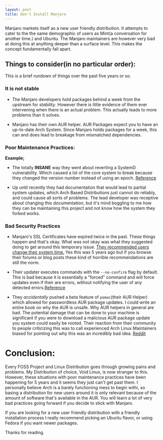 ```yaml
---
layout: post
title: Don't Install Manjaro
---
```


Manjaro markets itself as a new user friendly distribution. It attempts to cater to the the same demographic of users as Mint(a conversation for another time.) and Ubuntu. The Manjaro maintainers are however very bad at doing this at anything deeper than a surface level. This makes the concept fundamentally fall apart.

## Things to consider(in no particular order):

This is a brief rundown of things over the past five years or so.

### It is not stable

+ The Manjaro developers hold packages behind a week from the upstream for *stability*. However there is little evidence of them ever intervening when there is an actual problem. This actually leads to more problems than it solves.

+ Manjaro has their own AUR helper. AUR Packages expect you to have an up-to-date Arch System. Since Manjaro holds packages for a week, this can and does lead to breakage from mismatched dependencies.

### Poor Maintenance Practices:

**Example;**
+ The totally **INSANE** way they went about reverting a SystemD vulnerability. Which caused a lot of the core system to break because they changed the version number instead of using an epoch. [Reference](https://old.reddit.com/r/linux/comments/ajclsq/manjaro_stable_requires_users_to_manually/)

+ Up until recently they had documentation that would lead to partial system updates, which Arch Based Distributions just cannot do reliably, and could cause all sorts of problems. The lead developer was receptive about changing this documentation, but it's mind boggling to me how they can be maintaining this project and not know how the system they forked works.

### Bad Security Practices

+ Manjaro's SSL Certificates have expired twice in the past. These things happen and that's okay. What was not okay was what they suggested doing to get around this temporary issue. [They recommended users change their system time.](https://web.archive.org/web/20150409095421/https://manjaro.github.io/expired_SSL_certificate/) Yes this was 5 years ago but if you browse their forums or blog posts these kind of horrible recommendations are still the norm.

+ Their updater executes commands with the `--no-confirm` flag by default. This is bad because it is essentially a "forced" command and will force updates even if their are errors, without notifying the user of any detected errors.[Reference](https://gitlab.manjaro.org/packages/core/manjaro-system/blob/master/manjaro-update-system.sh#L34)

+ They *accidentally* pushed a beta feature of `pamac`(their AUR Helper) which allowed for passwordless AUR package updates. I could write an entire book on why the AUR is unsafe. Why AUR helpers in general are bad. The potential damage that can be done to your machine is significant if you were to download a malicious AUR package update you system could easily be rooted. Their reaction from their community to people criticizing this was to call experienced Arch Linux Maintainers biased for pointing out why this was an incredibly bad idea. [Reddit](https://www.reddit.com/r/linux/comments/eks6iw/major_security_flaw_with_manjaro_pamac/) 

# Conclusion:

Every FOSS Project and Linux Distribution goes through growing pains and problems. My Distribution of choice, Void Linux, is now stranger to this. However, these situations with poor maintenance practices have been happening for 5 years and it seems they just can't get past them. I personally believe Arch is a barely functioning mess to begin withi, so basing a distribution for new users around it is only relevant because of the amount of software that's available in the AUR. You will learn a lot of very bad practices going forward if you decide to stick with Manjaro. 

If you are looking for a new user friendly distribution with a friendly installation process I really recommend picking an Ubuntu flavor, or using Fedora if you want newer packages.

Thanks for reading.
